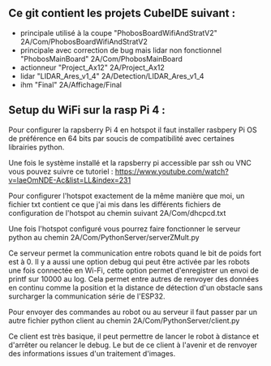 ## Ce git contient les projets CubeIDE suivant : 
* principale utilisé à la coupe "PhobosBoardWifiAndStratV2" 2A/Com/PhobosBoardWifiAndStratV2
* principale avec correction de bug mais lidar non fonctionnel "PhobosMainBoard" 2A/Com/PhobosMainBoard
* actionneur "Project_Ax12" 2A/Project_Ax12
* lidar "LIDAR_Ares_v1_4" 2A/Detection/LIDAR_Ares_v1_4
* ihm "Final" 2A/Affichage/Final

## Setup du WiFi sur la rasp Pi 4 :
Pour configurer la rapsberry Pi 4 en hotspot il faut installer rasbpery Pi OS de préférence en 64 bits par soucis de compatibilité avec certaines librairies python.

Une fois le système installé et la rapsberry pi accessible par ssh ou VNC vous pouvez suivre ce tutoriel : https://www.youtube.com/watch?v=laeOmNDE-Ac&list=LL&index=231

Pour configurer l'hotspot exactement de la même manière que moi, un fichier txt contient ce que j'ai mis dans les différents fichiers de configuration de l'hotspot au chemin suivant 2A/Com/dhcpcd.txt

Une fois l'hotspot configuré vous pourrez faire fonctionner le serveur python au chemin 2A/Com/PythonServer/serverZMult.py

Ce serveur permet la communication entre robots quand le bit de poids fort est à 0. Il y a aussi une option debug qui peut être activée par les robots une fois connectée en Wi-Fi, cette option permet d'enregistrer un envoi de printf sur 10000 au log. Cela permet entre autres de renvoyer des données en continu comme la position et la distance de détection d'un obstacle sans surcharger la communication série de l'ESP32.

Pour envoyer des commandes au robot ou au serveur il faut passer par un autre fichier python client au chemin 2A/Com/PythonServer/client.py

Ce client est très basique, il peut permettre de lancer le robot à distance et d'arrêter ou relancer le debug. Le but de ce client à l'avenir et de renvoyer des informations issues d'un traitement d'images. 
